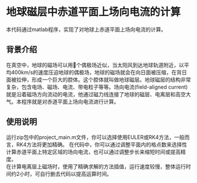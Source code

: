 # 地球磁层中赤道平面上场向电流的计算
本代码通过matlab程序，实现了对地球上赤道平面上场向电流的计算。  
## 背景介绍
在真空中，地球的磁场可以用􏱄个偶极场近似，当太阳风到达地球轨道附近，以平均400km/s的速度压迫地球的偶极场，地球的磁场就会在向日面被压缩，在背日面被拉伸，形成一个巨大的腔体。这个腔体就叫做地球磁层。地球磁层的结构非常复杂，包含电场、磁场、电流、带电粒子等等。场向电流(field-aligned current)就是沿着磁场方向流动的电流，他通过磁力线连接了地球的磁层、电离层和高空大气。本程序就是对赤道平面上场向电流进行计算。
## 使用说明  
运行zip包中的project_main.m文件，你可以选择使用EULER或RK4方法，一般而言，RK4方法将更加精确。 
在代码中，你可以通过调整平面内的格点数来选择性计算赤道平面上特定区域的场向电流，也可以通过调整步长来缩短时间或提高精度。  
在计算电离层上磁场时，使用了精确求解的方法插值，运行速度较慢，整体运行时间约2小时，可自行删去代码以提高运算时间。

